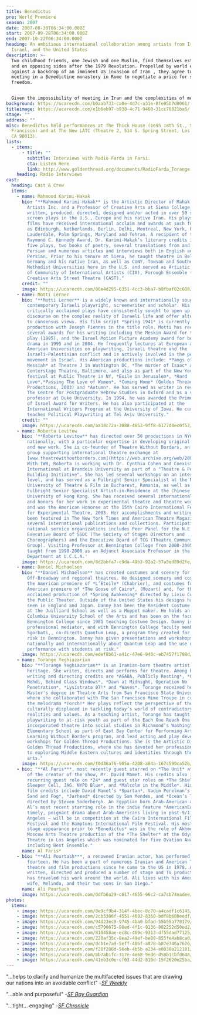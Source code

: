 ```yaml
---
title: Benedictus
pre: World Premiere
season: 2007
date: 2007-08-30T06:34:00.000Z
start: 2007-09-28T06:34:00.000Z
end: 2007-10-22T06:34:00.000Z
heading: An ambitious international collaboration among artists from Iran,
  Israel, and the United States
description: >-
  Two childhood friends, one Jewish and one Muslim, find themselves estranged
  and on opposing sides after the 1979 Revolution. Propelled by world events and
  against a backdrop of an imminent US invasion of Iran , they agree to a secret
  meeting in a Benedictine monastery in Rome to negotiate a price for safety and
  freedom.


  Given the impossibility of meeting in Iran and the complexities of meeting in Israel, these artists are working in the US to create collaborative theatre in the midst of escalating political conflict amongst their home countries. The piece created offers an opportunity to engage non-violently and creatively with the historical, social, religious and aesthetic dimensions of this crucial inter-relationship. *Benedictus* explores how the relationship among Iran, Israel, and United States is impacting the world. The work began in the summer of 2005 as the *Iran/Israel/US Project*, with a two-week residency at Siena College in upstate New York and has continued over the past two years.
background: https://ucarecdn.com/b0aab733-ca0e-4d7c-a31e-8fe05b7d0061/
titleimage: https://ucarecdn.com/e1b6eb97-b938-4c71-9460-31cc76821ba6/
stage: ""
address: ""
misc: Benedictus held performances at The Thick House (1695 18th St., San
  Francisco) and at The New LATC (Theatre 2, 514 S. Spring Street, Los Angeles,
  CA 90013).
lists:
  - items:
      - title: ""
        subtitle: Interviews with Radio Farda in Farsi.
        cta: Listen Here
        link: http://www.goldenthread.org/documents/RadioFarda_Torange.mp3
    heading: Radio Interviews
cast:
  heading: Cast & Crew
  items:
    - name: Mahmood Karimi-Hakak
      bio: "**Mahmood Karimi-Hakak** is the Artistic Director of Mahak International
        Artists Inc. and a Professor of Creative Arts at Siena College, has
        written, produced, directed, designed and/or acted in over 50 stage and
        screen plays in the U.S., Europe and his native Iran. His plays and
        films have received international acclaim and awards at such festivals
        as Edinburgh, Netherlands, Berlin, Delhi, Montreal, New York, Ft.
        Lauderdale, Palm Springs, Maryland and Tehran. A recipient of the 2005
        Raymond C. Kennedy Award, Dr. Karimi-Hakak’s literary credits include
        five plays, two books of poetry, several translations from and into
        Persian and numerous articles and interviews both in English and
        Persian. Prior to his tenure at Siena, he taught theatre in Belgium,
        Germany and his native Iran, as well as CUNY, Towson and Southern
        Methodist Universities here in the U.S. and served as Artistic Director
        of Community of International Artists (CIA), Forough Ensemble (FE) and
        Creative Arts Street Theatre (CAST)."
      credit: ""
      image: https://ucarecdn.com/00e4d295-6351-4cc3-bba7-b8fbaf02c688/
    - name: Motti Lerner
      bio: "**Motti Lerner** is a widely known and internationally sought after
        contemporary Israeli playwright, screenwriter and scholar. His
        critically acclaimed plays have consistently sought to open up public
        discourse on the complex reality of Israeli life and offer alternatives
        to consensus views. His film script *Spring 1941* is currently in
        production with Joseph Fiennes in the title role. Motti has received
        several awards for his writing including the Meskin Award for the best
        play (1985), and the Israel Motion Picture Academy award for best TV
        drama in 1995 and in 2004. He frequently lectures at European and
        American Universities on playwriting, Israeli theatre and the
        Israeli-Palestinian conflict and is actively involved in the peace
        movement in Israel. His American productions include: *Pangs of the
        Messiah* at Theatre J in Washington DC, *The murder of Isaac* at
        Centerstage Theatre, Baltimore, and also as part of the New York Now
        festival at Public Theatre in NY, *Exile in Jerusalem*, *Hard
        Love*,*Passing The Love of Women*, *Coming Home* (Golden Thread
        Productions, 2003) and *Autumn*. He has served as writer in residence at
        The Centre for Postgraduate Hebrew Studies in Oxford and as a visiting
        professor at Duke University. In 1994, he was awarded the Prime Minister
        of Israel Award for Writers. He has also participated at the
        International Writers Program at the University of Iowa. He currently
        teaches Political Playwriting at Tel Aviv University."
      credit: ""
      image: https://ucarecdn.com/aa38c72a-3888-4853-9ff8-6177d8ec0f52/
    - name: Roberta Levitow
      bio: '**Roberta Levitow** has directed over 50 productions in NYC, LA and
        nationally, with a particular expertise in developing original writing
        and new work. She is co-founder of Theatre Without Borders, an informal
        group supporting international theatre exchange at
        [www.theatrewithoutborders.com](https://web.archive.org/web/20080908074601/http://www.theatrewithoutborders.com/).
        With TWB, Roberta is working with Dr. Cynthia Cohen and Coexistence
        International at Brandeis University as part of a "Theatre & Peace
        Building Initiative". She has led several workshops on an international
        level, and has served as a Fulbright Senior Specialist at the National
        University of Theatre & Film in Bucharest, Romania, as well as a
        Fulbright Senior Specialist Artist-in-Residence at the Chinese
        University of Hong Kong. She has received several international awards
        and honors for her work in experimental theatre and theatre workshops,
        and was the American Honoree at the 15th Cairo International Festival
        for Experimental Theatre, 2003. Her accomplishments and writings have
        been featured in The New York Times and American Theatre Magazine and
        several international publications and collections. Participation in
        national service organizations includes Peer Panel for the N.E.A., the
        Executive Board of SSDC (The Society of Stages Directors and
        Choreographers) and the Executive Board of TCG (Theatre Communications
        Group). Visiting Professor at Bennington College from 2000-2005, she
        taught from 1990-2000 as an Adjunct Associate Professor in the Theatre
        Department at U.C.L.A.'
      image: https://ucarecdn.com/8d2bbfa7-c9da-49b3-92a2-57a5ed89d2fe/
    - name: Daniel Michaelson
      bio: "**Daniel Michaelson** has created costumes and scenery for Opera, Dance,
        Off-Broadway and regional theatres. He designed scenery and costumes for
        the American premiere of *L’Etoile* (Chabrier), and costumes for the
        American premiere of *The Goose of Cairo*, (Mozart) and, for the highly
        acclaimed production of *Spring Awakening* directed by Liviu Culei at
        the Public Theater. Outside of the United States his designs have been
        seen in England and Japan. Danny has been the Resident Costume Designer
        at the Juilliard School as well as a Muppet maker. He holds an MFA from
        Columbia University School of the Arts and has been on the faculty of
        Bennington College since 1981 teaching Costume Design. Danny is also a
        professional mediator, and with Bennington College faculty member, Susan
        Sgorbati,, co-directs Quantum Leap, a program they created for youth at
        risk in Bennington. Danny has given presentations and workshops both
        nationally and internationally about Quantum Leap and the use of
        performance with students at risk."
      image: https://ucarecdn.com/edef8b61-a41c-47e6-948c-eb7457f1788d/
    - name: Torange Yeghiazarian
      bio: "**Torange Yeghiazarian** is an Iranian-born theatre artist of Armenian
        heritage. She writes, directs and performs for theatre. Among her
        writing and directing credits are *AGABA, Publicly Resting*, *Call Me
        Mehdi, Behind Glass Windows*, *Dawn at Midnight, Operation No
        Penetration*, *Lysistrata 97!* and *Waves*. Torange received her
        Master's degree in Theatre Arts from San Francisco State University
        where she collaborated with The San Francisco Mime Troupe in creating
        the melodrama *Torch!* Her plays reflect the perspective of the
        culturally displaced in tackling today’s world of contradictory
        realities and values. As a teaching artist, Torange has taught
        playwriting to at-risk youth as part of the Each One Reach One program,
        incorporated theatre into social studies in Richmond’s Washington
        Elementary School as part of East Bay Center for Performing Arts’
        Learning Without Borders program, and lead acting and play development
        workshops for Golden Thread Productions. She is the Artistic Director of
        Golden Thread Productions, where she has devoted her professional life
        to exploring Middle Eastern cultures and identities through theatre
        arts."
      image: https://ucarecdn.com/f0d46a76-905a-4208-a84a-167c599ca52b/
    - bio: "**Al Faris***, most recently guest starred on *The Unit* at the invitation
        of the creator of the show, Mr. David Mamet. His credits also include a
        recurring guest role on *24* and guest star roles on *The Shield,
        Sleeper Cell, JAG, NYPD Blue*, and *Malcolm in the Middle*. His feature
        film credits include David Mamet’s *Spartan*, Vadim Perelman’s *House of
        Sand and Fog*, *Jarhead* directed by Sam Mendes, and *Ocean’s Twelve*
        directed by Steven Soderbergh. An Egyptian born Arab-American actor,
        Al’s most recent starring role in the indie feature *AmericanEast*- a
        timely, poignant drama about Arab-Americans living in post-9/11 Los
        Angeles – will be in competition at the Cairo International Film
        Festival and the Hamptons International Film Festival. His most recent
        stage appearance prior to *Benedictus* was in the role of Akhmed in the
        Moscow Arts Theatre production of the *The Shelter* at the Odyssey
        Theatre in Los Angeles which was nominated for five Ovation Awards,
        including Best Ensemble."
      name: Al Faris*
    - bio: "**Ali Pourtash***, a renowned Iranian actor, has performed since age
        fourteen. He has been a part of numerous Iranian and American TV,
        theatre and film productions since he came to the US in 1978. Ali has
        written, directed and produced a number of stage and TV productions. He
        has traveled his work around the world. Ali lives with his American
        wife, Melinda, and their two sons in San Diego."
      name: Ali Pourtash
      image: https://ucarecdn.com/0dfb6a29-c617-4655-96c2-ca7cb74eadee/
photos:
  items:
    - image: https://ucarecdn.com/0e9cf9b4-314f-4bec-8c70-a4cadf1c6145/
    - image: https://ucarecdn.com/2cb5306f-4551-4692-8360-bdf8b600eedf/
    - image: https://ucarecdn.com/94d23ec9-9745-4ba0-bfad-55b55a778179/
    - image: https://ucarecdn.com/c5790675-90ed-4f1c-9136-882252d50ed2/
    - image: https://ucarecdn.com/810458ae-ec8c-469c-9313-df55dad77125/
    - image: https://ucarecdn.com/220af35c-8ea2-49ef-be88-855fe4ab8ca0/
    - image: https://ucarecdn.com/dcb1e7a9-5eff-486f-a878-b87e746a7626/
    - image: https://ucarecdn.com/f28f288d-56eb-4b5b-a234-e0030a212101/
    - image: https://ucarecdn.com/8b7ab1fc-317e-4e68-9ed6-d58b1cbfd648/
    - image: https://ucarecdn.com/41eb3c0e-cf63-44d2-810d-15f2620e25ba/
---
```

"...helps to clarify and humanize the multifaceted issues that are drawing our nations into an avoidable conflict" -*[SF Weekly](http://www.sfweekly.com/2007-10-10/culture/benedictus/full)*

"...able and purposeful" -*[SF Bay Guardian](http://www.sfbg.com/entry.php?entry_id=4733&catid=85&volume_id=317&issue_id=319&volume_num=42&issue_num=02)*

"...tight... engaging" -*[SF Chronicle](http://www.sfgate.com/cgi-bin/article.cgi?f=/c/a/2007/10/04/DDI6SIHT4.DTL&hw=benedictus&sn=001&sc=1000)*